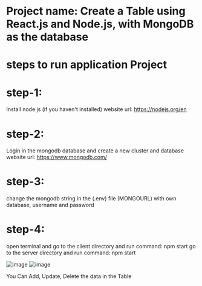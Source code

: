 Project name: Create a Table using React.js and Node.js, with MongoDB as the database
=========================================================================

steps to run application Project
=============================

step-1:
======
Install node js (if you haven't installed)
website url: https://nodejs.org/en

step-2:
======
Login in the mongodb database and create a new cluster and database
website url: https://www.mongodb.com/

step-3:
======
change the mongodb string in the (.env) file (MONGOURL) with own database, username and password

step-4:
======
open terminal and go to the client directory and run command: npm start
go to the server directory and run command: npm start

![image](https://github.com/user-attachments/assets/a750dcd5-21d3-42fa-ae8f-f510802d242e)
![image](https://github.com/user-attachments/assets/59bde014-6856-4e86-82f1-5ae12844f813)


You Can Add, Update, Delete the data in the Table
